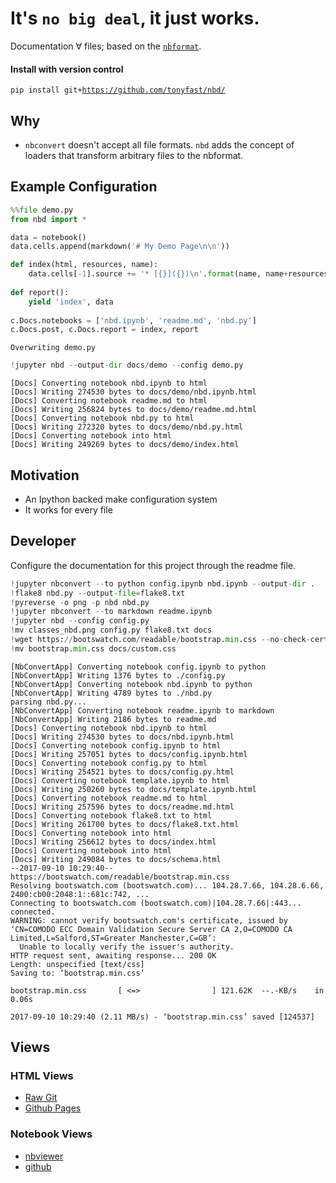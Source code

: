 
# It's `no big deal`, it just works.

Documentation ∀ files; based on the [`nbformat`](nbformat.readthedocs.io).

#### Install with version control

`pip install git+`<code><a href="https://github.com/tonyfast/nbd/">https://github.com/tonyfast/nbd/</a></code>


## Why

* `nbconvert` doesn't accept all file formats.  `nbd` adds the concept of loaders
that transform arbitrary files to the nbformat.

## Example Configuration


```python
%%file demo.py
from nbd import *

data = notebook()
data.cells.append(markdown('# My Demo Page\n\n'))

def index(html, resources, name):
    data.cells[-1].source += '* [{}]({})\n'.format(name, name+resources['output_extension'])
    
def report():
    yield 'index', data
    
c.Docs.notebooks = ['nbd.ipynb', 'readme.md', 'nbd.py']
c.Docs.post, c.Docs.report = index, report
```

    Overwriting demo.py



```python
!jupyter nbd --output-dir docs/demo --config demo.py
```

    [Docs] Converting notebook nbd.ipynb to html
    [Docs] Writing 274530 bytes to docs/demo/nbd.ipynb.html
    [Docs] Converting notebook readme.md to html
    [Docs] Writing 256824 bytes to docs/demo/readme.md.html
    [Docs] Converting notebook nbd.py to html
    [Docs] Writing 272320 bytes to docs/demo/nbd.py.html
    [Docs] Converting notebook into html
    [Docs] Writing 249269 bytes to docs/demo/index.html


## Motivation

* An Ipython backed make configuration system
* It works for every file

## Developer

Configure the documentation for this project through the readme file.


```python
!jupyter nbconvert --to python config.ipynb nbd.ipynb --output-dir .
!flake8 nbd.py --output-file=flake8.txt
!pyreverse -o png -p nbd nbd.py
!jupyter nbconvert --to markdown readme.ipynb
!jupyter nbd --config config.py
!mv classes_nbd.png config.py flake8.txt docs
!wget https://bootswatch.com/readable/bootstrap.min.css --no-check-certificate
!mv bootstrap.min.css docs/custom.css
```

    [NbConvertApp] Converting notebook config.ipynb to python
    [NbConvertApp] Writing 1376 bytes to ./config.py
    [NbConvertApp] Converting notebook nbd.ipynb to python
    [NbConvertApp] Writing 4789 bytes to ./nbd.py
    parsing nbd.py...
    [NbConvertApp] Converting notebook readme.ipynb to markdown
    [NbConvertApp] Writing 2186 bytes to readme.md
    [Docs] Converting notebook nbd.ipynb to html
    [Docs] Writing 274530 bytes to docs/nbd.ipynb.html
    [Docs] Converting notebook config.ipynb to html
    [Docs] Writing 257051 bytes to docs/config.ipynb.html
    [Docs] Converting notebook config.py to html
    [Docs] Writing 254521 bytes to docs/config.py.html
    [Docs] Converting notebook template.ipynb to html
    [Docs] Writing 250260 bytes to docs/template.ipynb.html
    [Docs] Converting notebook readme.md to html
    [Docs] Writing 257596 bytes to docs/readme.md.html
    [Docs] Converting notebook flake8.txt to html
    [Docs] Writing 261700 bytes to docs/flake8.txt.html
    [Docs] Converting notebook into html
    [Docs] Writing 256612 bytes to docs/index.html
    [Docs] Converting notebook into html
    [Docs] Writing 249084 bytes to docs/schema.html
    --2017-09-10 10:29:40--  https://bootswatch.com/readable/bootstrap.min.css
    Resolving bootswatch.com (bootswatch.com)... 104.28.7.66, 104.28.6.66, 2400:cb00:2048:1::681c:742, ...
    Connecting to bootswatch.com (bootswatch.com)|104.28.7.66|:443... connected.
    WARNING: cannot verify bootswatch.com's certificate, issued by ‘CN=COMODO ECC Domain Validation Secure Server CA 2,O=COMODO CA Limited,L=Salford,ST=Greater Manchester,C=GB’:
      Unable to locally verify the issuer's authority.
    HTTP request sent, awaiting response... 200 OK
    Length: unspecified [text/css]
    Saving to: ‘bootstrap.min.css’
    
    bootstrap.min.css       [ <=>                ] 121.62K  --.-KB/s    in 0.06s   
    
    2017-09-10 10:29:40 (2.11 MB/s) - ‘bootstrap.min.css’ saved [124537]
    


## Views
### HTML Views

* [Raw Git](https://rawgit.com/tonyfast/nbd/master/docs/index.html)
* [Github Pages](https://tonyfast.github.io/nbd)

### Notebook Views

* [nbviewer](http://nbviewer.jupyter.org/github/tonyfast/nbd/blob/master/readme.ipynb)
* [github](https://github.com/tonyfast/nbd/blob/master/usage/readme.ipynb)


```python

```
